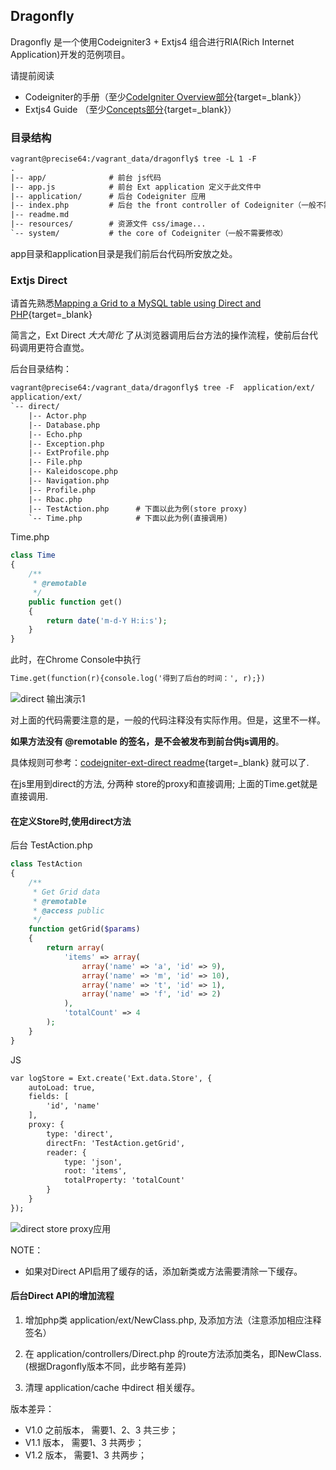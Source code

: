 ## Dragonfly
Dragonfly 是一个使用Codeigniter3 + Extjs4 组合进行RIA(Rich Internet Application)开发的范例项目。

请提前阅读

* Codeigniter的手册（至少[CodeIgniter Overview部分](http://docs.php-admin.com/codeigniter3/overview/index.html){target=_blank}）
* Extjs4 Guide （至少[Concepts部分](http://docs.php-admin.com/extjs4/docs/index.html#!/guide/application_architecture){target=_blank}）

### 目录结构

```html
vagrant@precise64:/vagrant_data/dragonfly$ tree -L 1 -F
.
|-- app/              # 前台 js代码
|-- app.js            # 前台 Ext application 定义于此文件中
|-- application/      # 后台 Codeigniter 应用
|-- index.php         # 后台 the front controller of Codeigniter（一般不需要修改） 
|-- readme.md
|-- resources/        # 资源文件 css/image...
`-- system/           # the core of Codeigniter（一般不需要修改）
```
app目录和application目录是我们前后台代码所安放之处。


### Extjs Direct
请首先熟悉[Mapping a Grid to a MySQL table using Direct and PHP](http://docs.php-admin.com/extjs4/docs/index.html#!/guide/direct_grid_pt1){target=_blank}

简言之，Ext Direct *大大简化* 了从浏览器调用后台方法的操作流程，使前后台代码调用更符合直觉。

后台目录结构：

```html
vagrant@precise64:/vagrant_data/dragonfly$ tree -F  application/ext/
application/ext/
`-- direct/
    |-- Actor.php
    |-- Database.php
    |-- Echo.php
    |-- Exception.php
    |-- ExtProfile.php
    |-- File.php
    |-- Kaleidoscope.php
    |-- Navigation.php
    |-- Profile.php
    |-- Rbac.php
    |-- TestAction.php      # 下面以此为例(store proxy)
    `-- Time.php            # 下面以此为例(直接调用)
```

Time.php

```php
class Time
{
	/**
	 * @remotable
	 */
	public function get()
	{
		return date('m-d-Y H:i:s');
	}
}
```

此时，在Chrome Console中执行
```html
Time.get(function(r){console.log('得到了后台的时间：', r);})
```
![direct 输出演示1](http://ww2.sinaimg.cn/mw690/62dabf66gw1f4g5pv4ytij20df02cweq.jpg)

对上面的代码需要注意的是，一般的代码注释没有实际作用。但是，这里不一样。

**如果方法没有 @remotable 的签名，是不会被发布到前台供js调用的**。

具体规则可参考：[codeigniter-ext-direct readme](https://github.com/huanle0610/codeigniter-ext-direct/tree/master){target=_blank} 就可以了.

在js里用到direct的方法, 分两种 store的proxy和直接调用; 上面的Time.get就是直接调用.

#### 在定义Store时,使用direct方法

后台 TestAction.php

```php
class TestAction
{
	/**
	 * Get Grid data
	 * @remotable
	 * @access public
	 */
	function getGrid($params)
	{
		return array(
			'items' => array(
				array('name' => 'a', 'id' => 9),
				array('name' => 'm', 'id' => 10),
				array('name' => 't', 'id' => 1),
				array('name' => 'f', 'id' => 2)
			),
			'totalCount' => 4
		);
	}
}
```

JS

```html
var logStore = Ext.create('Ext.data.Store', {
    autoLoad: true,
    fields: [
        'id', 'name'
    ],
    proxy: {
        type: 'direct',
        directFn: 'TestAction.getGrid',
        reader: {
            type: 'json',
            root: 'items',
            totalProperty: 'totalCount'
        }
    }
});
```

![direct store proxy应用](http://ww1.sinaimg.cn/mw690/62dabf66gw1f4g6wgy5d6j20dw08a755.jpg)

NOTE：

* 如果对Direct API启用了缓存的话，添加新类或方法需要清除一下缓存。

#### 后台Direct API的增加流程

1. 增加php类 application/ext/NewClass.php, 及添加方法（注意添加相应注释签名）

2. 在 application/controllers/Direct.php 的route方法添加类名，即NewClass.(根据Dragonfly版本不同，此步略有差异)

3. 清理 application/cache 中direct 相关缓存。

版本差异：

* V1.0 之前版本， 需要1、2、3 共三步；
* V1.1 版本， 需要1、3 共两步；
* V1.2 版本， 需要1、3 共两步；
    